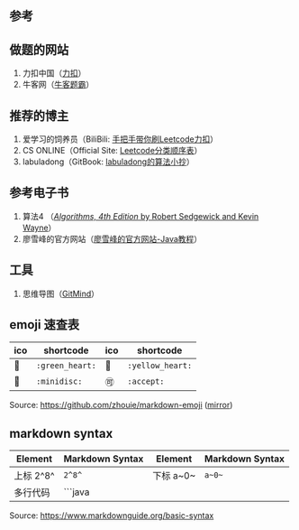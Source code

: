 ## 参考

## 做题的网站

1. 力扣中国（[力扣](https://leetcode-cn.com/)）
2. 牛客网（[牛客题霸](https://www.nowcoder.com/activity/oj)）

## 推荐的博主

1. 爱学习的饲养员（BiliBili: [手把手带你刷Leetcode力扣](https://www.bilibili.com/video/BV1sy4y1q79M)）
2. CS ONLINE（Official Site: [Leetcode分类顺序表](https://www.cspiration.com/)）
3. labuladong（GitBook: [labuladong的算法小抄](https://labuladong.gitbook.io/algo/)）

## 参考电子书

1. 算法4 （[*Algorithms, 4th Edition* by Robert Sedgewick and Kevin Wayne](https://algs4.cs.princeton.edu/home/)）
2. 廖雪峰的官方网站（[廖雪峰的官方网站-Java教程](https://www.liaoxuefeng.com/wiki/1252599548343744)）

## 工具

1. 思维导图（[GitMind](https://gitmind.cn/app/my)）



## emoji 速查表

| ico           | shortcode       | ico            | shortcode        |
| ------------- | --------------- | -------------- | ---------------- |
| :green_heart: | `:green_heart:` | :yellow_heart: | `:yellow_heart:` |
| :minidisc:    | `:minidisc:`    | :accept:       | `:accept:`       |

Source: https://github.com/zhouie/markdown-emoji ([mirror](https://hub.fastgit.org/zhouie/markdown-emoji))



## markdown syntax

| Element   | Markdown Syntax | Element   | Markdown Syntax |
| --------- | --------------- | --------- | --------------- |
| 上标 2^8^ | `2^8^`          | 下标 a~0~ | `a~0~`          |
| 多行代码  | ```java         |           |                 |

Source: https://www.markdownguide.org/basic-syntax